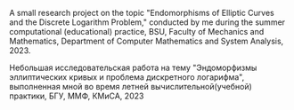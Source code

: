 A small research project on the topic "Endomorphisms of Elliptic Curves and the Discrete Logarithm Problem," conducted by me during the summer computational (educational) practice, BSU, Faculty of Mechanics and Mathematics, Department of Computer Mathematics and System Analysis, 2023.

Небольшая исследовательская работа на тему "Эндоморфизмы эллиптических кривых и проблема дискретного логарифма", выполненная мной во время летней вычислительной(учебной) практики, БГУ, ММФ, КМиСА, 2023
